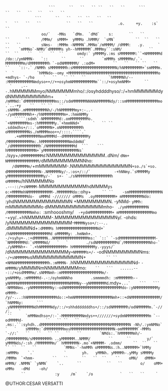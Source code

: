   ```  ```  ``   ``  ```  ```  ``   ``  ```  ```  ``   ``   ``  ```  ``   ``   ``  ```  ``   ``   ``
``   ``   ``  ```  ``   ``   ``  ```  ``   ``   ``  ```  ``   ``   ``  ```  ```  ``   ``   ``  ```  
   ``  ``   ``   ``  ```  ```  ``   ``                      ``  ```  ``   ``   ``  ```  ``   ``   ``
  ```  ```  ``   ``  ```  ```  ``                                `   ``   ``   ``  ```  ``   ``   ``
``   ``   ``  ```  ``   ``   ``           .o.     +y.    :s`            ``  ```  ``   ``  ```  ```  
  ```  ```  ``   ``  ```           oo/`   -MNs   `dMm.  `dMd`    s:       ``   ``  ```  ``   ``   ``
``   ``   ``  ```  ``       ``     /MMm/  sMMM+  yMMMo .hMMM/  `sMN`         ``  ``   ``  ```  ```  
  ```  ```  ``   ``         sNms-  :MMMm -NMMMN`.MMNo`/mMMMM/ /dMMM:   .y.      `  ```  ``   ``   ``
``   ``   ``  ```     ``    `mMMNo`-NMM/`dMMMMMs yh--hMMMMMM`.MMMmy``:sNM/            ``   ``  ``   
``   ``   ``  ``      omdy:` yMMMMy.:ms sMMMMMMM:``+NMMMMMMd /do::/ymNMMN-   `::      ``  ```  ```  
  ```  ```  ``        `mMMMs sMMMMMm/.`-MMMMMMMMm/dMMMMMMMMh `-odNMMMMMM/ .:odM+        ``   ``   ``
``   ``   ``    `::-.` /NMMh sMMMMMMMh:sMMMMMMMMMMMMMMMMMMMN/hNMMMMMMMM+`smMMMm.    `  `  ```  ```  
  ```  ```      `hMMNdo--omy +MMMMMMMMNNMMMMMMMMMMMMMMMMMMMMMMMMMMMMMMo +mdhys- `-/ho    `   ``   ``
``   ``          `hMMMMNh/-- :MMMMMMMMMMMNmdyso++//++osyhmNMMMMMMMMMMm``::/+osyhmNMM+      ``  ```  
   ``  `    .---.``hMMMMMMmyo/NMMMMMMmho/::/osyhddddhyso/::/+hmMMMMMMdydNMMMMMMMMMm+         ``   ``
  ```  `    /mMMNd:`dMMMMMMMMMMMMMms::/sdmMMMMMMNNNNNMMMMMNdy/::smMMMMMMMMMMMMMMmo.`..-+y    ``   ``
``   ``      .sNMMN-.mMMMMMMMMMNh/-/hNMMMMMMmy+:-..--/ymMMMMMMNh+-/hNMMMMMMMMMm+.:hmmNMMy      ```  
  ```     `````:sdmh`-NMMMMMMMd:.omMMMMMMMMo.          `+NMMMMMMMms-:hMMMMMMMy.`+hmmNNd+`     `   ``
``      .sddmdhs+/::.`oMMMMMN+.oNMMMMMMMMMh              oMMMMMMMMMNs./mMMMMmoo++/::::.````.`  ```  
  ``     .+mMMMMMMMMNmmMMMMd--dMMMMMMMMMMMy              /MMMMMMMMMMMm:.hMMMMMMMMMMMMNmddmNd`     ``
``         `/dMMMMMMMMMMMMh`/NMMMMMMMMMMMMd  ```    ```  hMMMMMMMMMMMMN+`yMMMMMMMMMMMMMMMNs`        
``     ./syy+`/dMMMMMMMMMd`:NMMMMMMMMMMMMMM..dNm/  `dNm+ NMMMMMMMMMMMMMM/`dMMMMMMMMMNNho:`       `  
  `   /dNMMMMm/`+mMMMMMMM-.NMMMMMMMMMMMMMMN``+so./s`+so. dMMMMMMMMMMMMMMN-.NMMMMMNy/-.:os+/::/`   ``
``       -+hNNmy.`sMMMMMy yMMMMMMMMMMMMMMMMy/-`  s+- `./sNMMMMMMMMMMMMMMMh oMMMMMo``/hNMMMMMNo      
         `.---::/+sNMMMM-`MMMMMMMMMMMMhdMMMMy`s      o:+MMMMmhNMMMMMMMMMMM-.MMMMMMMdo:`:ohy+`     ``
``    -smMMMMMMMMMMMMMMN /MMMMMMMMMdo-  oMMMd -/////// oMMMs  .oyMMMMMMMMM+ mMMMMMMMMMNdo:`         
     :yhdNMMMMMMMMMMMMMN +MMMMMMMMN.     -yNMd-      `yMMh:     `mMMMMMMMMo dMMMMMMMMMMMMMMmho-   ` 
          ./ymMMMMMMMMMN /MMMMMMMMMMNmho:  `:smhoooshmy/`  -+ydmMMMMMMMMMM+ mMMMMMMMMMMMMMMMmo`   ``
``      -+yy/..+hNMMMMMM-.MMMMMMMMMMMMMMMNy/.  -ohds:` `/yNMMMMMMMMMMMMMMM-`MMMMNyso+/:--..`        
      .dMMMMMNd+``:dMMMMs hMMMMMMMMMMMMMMMMMNd+`     /hNMMMMMMMMMMMMMMMMMd oMMMMMy: .hmNmh+.      ``
``    -/+syhy+-.:+dMMMMMN..NMMMMMMMMMMMMMMMms:` `::` `-sdMMMMMMMMMMMMMMMM-`NMMMMMMMd:`sMMMMNd/   `  
  `        ./sdNMMMMMMMMMd`/MMMMMMMMMMMNho-` ./yNMMNh+- `.+hNMMMMMMMMMMM+ hMMMMMMMMMMy.-yyys/`    ``
         /dNMMMMMMMMMMMMMMy`+NMMMMMs+/-`  -odNMMMMMMMMNms:  `-/+sNMMMMMo`sMMMMMMMMMMMMN+`         ``
``      +NMNNMMMMMMMMMMMMMMh.:mMMMN-`   .hNMMMMMMMMMMMMMMNd-   `-mMMMN/`yMMMMNmNNMMMMMMMmo:`    ``  
  ```   ......---::/+osdMMMMm/.sNMMNmh-:mMMMMMMMMMMMMMMMMMMm/-ymNMMMy.:mMMMMMd-.-:/oyhmNNNho`     ``
``   `      .smmmmdh: :mMMMMMMh--yNMMMNMMMMMMMMMMMMMMMMMMMMMMNMMMNy--yNMMMMMMMd`.mdy+``...`    ```  
  ```      -NMMNNms.-yNMMMMMMMMNy:-odNMMMMMMMMMMMMMMMMMMMMMMMMMdo-:yNMMMMMMMMMMy oMMMh-      ``   ``
``   ``    /y/-...:hNMMMMMMMMMMMMMdo::+hmNMMMMMMMMMMMMMMMMNmh+::+dNMMMMMMMMMMMMM/`hNMMNy:      ```  
``   ``         .yNMMMMMMMMMNdhMMMMMNdy/::/+shhdddddddhs+/::/sdNMMMMMMh/odNMMMMMm.`-///:.   `  ``   
  ```  ``      `mMMNmdhso+/:-`-MMMMMMMMMNmdys++///////+sydmNMMMMMMMMMMm `--odMMMMd-          ``   ``
``   ``   `    .ms:.``:syhdh..dMMMMMMMMMMMMMMMMMMMMMMMMMMMMMMNMMMMMMMMN -Nh/.:ymNMNo`     ```  ```  
  ```  ```  `   `    sMMMMm:`dMMMMMMMMmosMMMMMMMMMMMMMMMMMMMN-omMMMMMMM`-MMMs  `-//:`   ``   ``   ``
``   ``   ``        `NMds:.`hMMMMMMmh/- /MMMMMMMMN/sMMMMMMMMh ..yMMMMMM..NMMM/        ``  ```  ```  
  ```  ```  ``       y/`   yMMMNds/-:sh /MMMMMMMm/` hMMMMMMN-.mo`+NMMMM- .odmm/     ``  ``   ``   ``
   ``  ``   ``            `MMNs-`-hmMMh oMMMMMNs.:h..NMMMMM+`hMMy :mMMMo    `.`    ```  ``   ``   ``
``   ``   ``  ```  `       yh.   yMMNh. yMMMMh-.yMMy sMMMMy /MMMm  `+hmm-        ``   ``  ```  ```  
  ```  ```  ``   ``  ``    ``    oMN/   dMMN+  mMMN/ .NMMN` `yNMN`    `..      ``  ```  ``   ``   ``
``   ``   ``  ```  ``   ``        o/    oMM+   oMMo   -dMd    -oh/          ```  ``   ``  ```  ```  
  ```  ```  ``   ``  ```  ``             :y     /m`    `/o            `   ``   ``  ```  ``   ``   `

@UTHOR:CESAR VERSATTI  